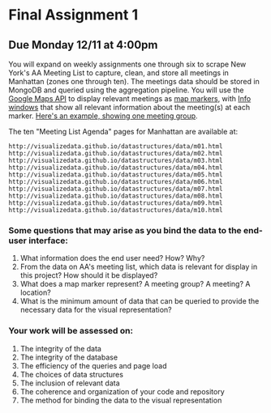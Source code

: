 # Final Assignment 1

## Due Monday 12/11 at 4:00pm

You will expand on weekly assignments one through six to scrape New York's AA Meeting List to capture, clean, and store all meetings in Manhattan (zones one through ten). The meetings data should be stored in MongoDB and queried using the aggregation pipeline. You will use the [Google Maps API](https://developers.google.com/maps/documentation/javascript/) to display relevant meetings as [map markers](https://developers.google.com/maps/documentation/javascript/examples/marker-simple), with [Info windows](https://developers.google.com/maps/documentation/javascript/examples/infowindow-simple) that show all relevant information about the meeting(s) at each marker. [Here's an example, showing one meeting group](http://visualizedata.github.io/datastructures/perrystreet.html). 

The ten "Meeting List Agenda" pages for Manhattan are available at:  
```
http://visualizedata.github.io/datastructures/data/m01.html  
http://visualizedata.github.io/datastructures/data/m02.html  
http://visualizedata.github.io/datastructures/data/m03.html  
http://visualizedata.github.io/datastructures/data/m04.html  
http://visualizedata.github.io/datastructures/data/m05.html  
http://visualizedata.github.io/datastructures/data/m06.html  
http://visualizedata.github.io/datastructures/data/m07.html  
http://visualizedata.github.io/datastructures/data/m08.html  
http://visualizedata.github.io/datastructures/data/m09.html  
http://visualizedata.github.io/datastructures/data/m10.html  
```

### Some questions that may arise as you bind the data to the end-user interface:

1. What information does the end user need? How? Why?  
2. From the data on AA's meeting list, which data is relevant for display in this project? How should it be displayed?  
3. What does a map marker represent? A meeting group? A meeting? A location?  
4. What is the minimum amount of data that can be queried to provide the necessary data for the visual representation?  

### Your work will be assessed on:

1. The integrity of the data  
2. The integrity of the database  
3. The efficiency of the queries and page load  
4. The choices of data structures  
5. The inclusion of relevant data  
6. The coherence and organization of your code and repository  
7. The method for binding the data to the visual representation  
